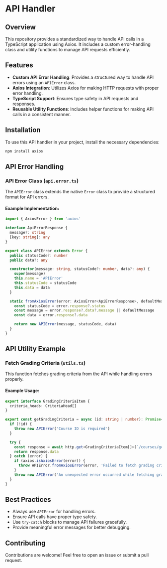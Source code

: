# API Handler

## Overview
This repository provides a standardized way to handle API calls in a TypeScript application using Axios. It includes a custom error-handling class and utility functions to manage API requests efficiently.

## Features
- **Custom API Error Handling**: Provides a structured way to handle API errors using an `APIError` class.
- **Axios Integration**: Utilizes Axios for making HTTP requests with proper error handling.
- **TypeScript Support**: Ensures type safety in API requests and responses.
- **Reusable Utility Functions**: Includes helper functions for making API calls in a consistent manner.

## Installation
To use this API handler in your project, install the necessary dependencies:

```sh
npm install axios
```

## API Error Handling
### API Error Class (`api.error.ts`)
The `APIError` class extends the native `Error` class to provide a structured format for API errors.

#### Example Implementation:
```ts
import { AxiosError } from 'axios'

interface ApiErrorResponse {
  message?: string
  [key: string]: any
}

export class APIError extends Error {
  public statusCode?: number
  public data?: any

  constructor(message: string, statusCode?: number, data?: any) {
    super(message)
    this.name = 'APIError'
    this.statusCode = statusCode
    this.data = data
  }

  static fromAxiosError(error: AxiosError<ApiErrorResponse>, defaultMessage: string): APIError {
    const statusCode = error.response?.status
    const message = error.response?.data?.message || defaultMessage
    const data = error.response?.data

    return new APIError(message, statusCode, data)
  }
}
```

## API Utility Example
### Fetch Grading Criteria (`utils.ts`)
This function fetches grading criteria from the API while handling errors properly.

#### Example Usage:
```ts
export interface GradingCriteriaItem {
  criteria_heads: CriteriaHead[]
}

export const getGradingCriteria = async (id: string | number): Promise<GradingCriteriaItem[]> => {
  if (!id) {
    throw new APIError('Course ID is required')
  }

  try {
    const response = await http.get<GradingCriteriaItem[]>(`/courses/gc/${id}/all`)
    return response.data
  } catch (error) {
    if (axios.isAxiosError(error)) {
      throw APIError.fromAxiosError(error, 'Failed to fetch grading criteria')
    }
    throw new APIError('An unexpected error occurred while fetching grading criteria')
  }
}
```

## Best Practices
- Always use `APIError` for handling errors.
- Ensure API calls have proper type safety.
- Use `try-catch` blocks to manage API failures gracefully.
- Provide meaningful error messages for better debugging.

## Contributing
Contributions are welcome! Feel free to open an issue or submit a pull request.
